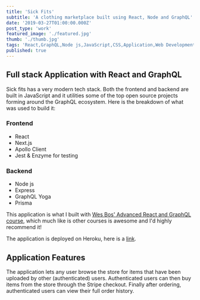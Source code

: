 ```yaml
---
title: 'Sick Fits'
subtitle: 'A clothing marketplace built using React, Node and GraphQL'
date: '2019-03-27T01:00:00.000Z'
post_type: 'work'
featured_image: './featured.jpg'
thumb: './thumb.jpg'
tags: 'React,GraphQL,Node js,JavaScript,CSS,Application,Web Development'
published: true
---
```


## Full stack Application with React and GraphQL
Sick fits has a very modern tech stack. Both the frontend and backend are built in JavaScript and it utilities some of the top open source projects forming around the GraphQL ecosystem. Here is the breakdown of what was used to build it:

### Frontend
- React
- Next.js
- Apollo Client
- Jest & Enzyme for testing

### Backend
- Node js
- Express
- GraphQL Yoga
- Prisma

This application is what I built with [Wes Bos' Advanced React and GraphQL course](https://advancedreact.com/), which much like is other courses is awesome and I'd highly recommend it!

The application is deployed on Heroku, here is a [link](https://ab-sf-react-prod.herokuapp.com/).

## Application Features
The application lets any user browse the store for items that have been uploaded by other (authenticated) users. Authenticated users can then buy items from the store through the Stripe checkout. Finally after ordering, authenticated users can view their full order history.

